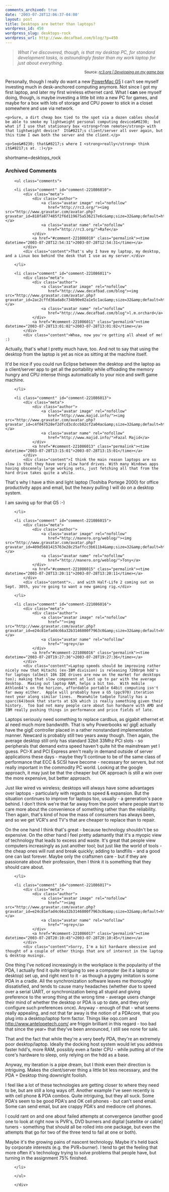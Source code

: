 ```yaml
---
comments_archived: true
date: '2003-07-28T12:06:37-04:00'
layout: post
title: Desktops are better than laptops?
wordpress_id: 450
wordpress_slug: desktops-rock
wordpress_url: http://www.decafbad.com/blog/?p=450
---
```

<blockquote cite="http://rc3.org/cgi-bin/less.pl?arg=5446"><i>What I've discovered, though, is that my desktop PC, for standard development tasks, is astoundingly faster than my work laptop for just about everything.</i></blockquote><div class="credit" align="right"><small>Source: <cite><a href="http://rc3.org/cgi-bin/less.pl?arg=5446">rc3.org | Developing on my game box</a></cite></small></div>	<p>Personally, though I really do want a new <a href="http://www.apple.com/powermac/">PowerMac G5</a> I can&#8217;t see myself investing much in desk-anchored computing anymore.  Not since I got my first laptop, and later my first wireless ethernet card.  What I <strong>can</strong> see myself doing, though, is maybe investing a little bit into a new PC for games, and maybe for a box with lots of storage and <span class="caps">CPU</span> power to stick in a closet somewhere and use via network.</p>

	<p>Sure, a dirt cheap box tied to the spot via a dozen cables should be able to smoke my lightweight personal computing device&#8230;  but what if I use that stationary box <strong>from remote</strong> with that lightweight device?  It&#8217;s client/server all over again, but this time I own both the server and the client.</p>

	<p>See&#8230; that&#8217;s where I <strong>really</strong> think it&#8217;s at. :)</p>
<!--more-->
shortname=desktops_rock

<div id="comments" class="comments archived-comments">
            <h3>Archived Comments</h3>
            
        <ul class="comments">
            
        <li class="comment" id="comment-221086010">
            <div class="meta">
                <div class="author">
                    <a class="avatar image" rel="nofollow" 
                       href="http://rc3.org/"><img src="http://www.gravatar.com/avatar.php?gravatar_id=818fa877485f2f6d119675a536217e6c&amp;size=32&amp;default=http://mediacdn.disqus.com/1320279820/images/noavatar32.png"/></a>
                    <a class="avatar name" rel="nofollow" 
                       href="http://rc3.org/">Rafe</a>
                </div>
                <a href="#comment-221086010" class="permalink"><time datetime="2003-07-28T12:54:31">2003-07-28T12:54:31</time></a>
            </div>
            <div class="content">That's why I have my laptop, my desktop, and a Linux box behind the desk that I use as my server.</div>
            
        </li>
    
        <li class="comment" id="comment-221086011">
            <div class="meta">
                <div class="author">
                    <a class="avatar image" rel="nofollow" 
                       href="http://www.decafbad.com/blog"><img src="http://www.gravatar.com/avatar.php?gravatar_id=2ac2cffd36ada8c734b90e02a1e5c1ac&amp;size=32&amp;default=http://mediacdn.disqus.com/1320279820/images/noavatar32.png"/></a>
                    <a class="avatar name" rel="nofollow" 
                       href="http://www.decafbad.com/blog">l.m.orchard</a>
                </div>
                <a href="#comment-221086011" class="permalink"><time datetime="2003-07-28T13:01:02">2003-07-28T13:01:02</time></a>
            </div>
            <div class="content">Whoa, now you're getting all ahead of me!  :)

Actually, that's what I pretty much have, too.  And not to say that using the desktop from the laptop is yet as nice as sitting at the machine itself.

It'd be nice if you could run Eclipse between the desktop and the laptop as a client/server app to get all the portability while offloading the memory hungry and CPU intense things automatically to your nice and swift game machine.</div>
            
        </li>
    
        <li class="comment" id="comment-221086013">
            <div class="meta">
                <div class="author">
                    <a class="avatar image" rel="nofollow" 
                       href="http://www.majid.info/"><img src="http://www.gravatar.com/avatar.php?gravatar_id=c4f047528ef2dfcd3cdccb82cf2a04ac&amp;size=32&amp;default=http://mediacdn.disqus.com/1320279820/images/noavatar32.png"/></a>
                    <a class="avatar name" rel="nofollow" 
                       href="http://www.majid.info/">Fazal Majid</a>
                </div>
                <a href="#comment-221086013" class="permalink"><time datetime="2003-07-28T13:15:01">2003-07-28T13:15:01</time></a>
            </div>
            <div class="content">I think the main reason laptops are so slow is that they have very slow hard drives. With many Windows apps having obscenely large working sets, just fetching all that from the hard drive takes quite a while.

That's why I have a thin and light laptop (Toshiba Portege 2000) for office productivity apps and email, but the heavy pulling I will do on a desktop system.

I am saving up for that G5 :-)</div>
            
        </li>
    
        <li class="comment" id="comment-221086015">
            <div class="meta">
                <div class="author">
                    <a class="avatar image" rel="nofollow" 
                       href="http://manero.org/weblog/"><img src="http://www.gravatar.com/avatar.php?gravatar_id=409d5681415763e28c25affcc3b611b4&amp;size=32&amp;default=http://mediacdn.disqus.com/1320279820/images/noavatar32.png"/></a>
                    <a class="avatar name" rel="nofollow" 
                       href="http://manero.org/weblog/">Tony</a>
                </div>
                <a href="#comment-221086015" class="permalink"><time datetime="2003-07-28T13:20:11">2003-07-28T13:20:11</time></a>
            </div>
            <div class="content">.. and with Half-Life 2 coming out on Sept. 30th, you're going to want a new gaming rig.</div>
            
        </li>
    
        <li class="comment" id="comment-221086016">
            <div class="meta">
                <div class="author">
                    <a class="avatar image" rel="nofollow" 
                       href=""><img src="http://www.gravatar.com/avatar.php?gravatar_id=e24c81efad4c66a32b3146800f7963c0&amp;size=32&amp;default=http://mediacdn.disqus.com/1320279820/images/noavatar32.png"/></a>
                    <a class="avatar name" rel="nofollow" 
                       href="">grey</a>
                </div>
                <a href="#comment-221086016" class="permalink"><time datetime="2003-07-28T19:27:36">2003-07-28T19:27:36</time></a>
            </div>
            <div class="content">Laptop speeds should be improving rather nicely now that Hitachi (ex-IBM division) is releasing 7200rpm hdd's for laptops (albeit 10k IDE drives are now on the market for desktops too); making that slow component at last up to par with the average desktop.  Maxing out laptop RAM, helps a bit too.  With mobile Athlon64's on the horizon, affordable portable 64bit computing isn't far away either.  Apple will probably have a G5 (ppc970) iteration next year along similar lines.  Meanwhile tadpole finally has a sparc(64)book that starts at $3k which is really something given their history.  Too bad not many people care about Sun hardware with AMD and IBM really pushing things in performance and price fields of late.

Laptops seriously need something to replace cardbus, as gigabit ethernet et al need much more bandwidth.  That is why Powerbooks w/ gigE actually have the gigE controller placed in a rather nonstandard implementation manner.  Newcard is probably still two years away though.  Then again, the average desktop still only has standard 32bit 33Mhz PCI slots - so peripherals that demand extra speed haven't quite hit the mainstream yet I guess.  PCI-X and PCI Express aren't really in demand outside of server applications these days - maybe they'll continue to be of the same class of performance that ECC & SCSI have become - necessary for servers, but not really important in the commodity PC world.  Looking at the google approach, it may just be that the cheaper but OK approach is still a win over the more expensive, but better approach.

Just like wired vs wireless; desktops will always have some advantages over laptops - particularly with regards to speed & expansion.  But the situation continues to improve for laptops too, usually - a generation's pace behind.  I don't think we're that far away from the point where people start to care more about the convenience of something rather than the reliability.  Then again, that's kind of how the mass of consumers has always been, and so we get VCR's and TV's that are cheaper to replace than to repair.

On the one hand I think that's great - because technology shouldn't be so expensive.  On the other hand I feel pretty adamantly that it's a myopic view of technology that leads to excess and waste.  It's great that people view computers increasingly as just another tool; but just like the world of tools - the cheap ones will rust and break quickly; adding to landfills - and a good one can last forever.  Maybe only the craftsmen care - but if they are passionate about their profession, then I think it is something that they should care about.</div>
            
        </li>
    
        <li class="comment" id="comment-221086017">
            <div class="meta">
                <div class="author">
                    <a class="avatar image" rel="nofollow" 
                       href=""><img src="http://www.gravatar.com/avatar.php?gravatar_id=e24c81efad4c66a32b3146800f7963c0&amp;size=32&amp;default=http://mediacdn.disqus.com/1320279820/images/noavatar32.png"/></a>
                    <a class="avatar name" rel="nofollow" 
                       href="">grey</a>
                </div>
                <a href="#comment-221086017" class="permalink"><time datetime="2003-07-28T20:10:45">2003-07-28T20:10:45</time></a>
            </div>
            <div class="content">Sorry, I'm a bit hardware obessive and thought of a couple of other things that are of interest in the laptop & desktop musings.

One thing I've noticed increasingly in the workplace is the popularity of the PDA, I actually find it quite intriguing to see a computer (be it a laptop or desktop) set up, and right next to it - as though a pygmy imitation is some PDA in a cradle.  All the synchronization software leaves me thoroughly dissatisfied, and tends to cause many headaches (whether due to speed over a serial UART, or synchronization being all stupid and giving preference to the wrong thing at the wrong time - average users change their mind of whether the desktop or PDA is up to date, and they only configure such preferences once).  Anyway - enough of that - what seems really appealing, and not that far away is the notion of a PDAcore, that you plug into a desktop/laptop form factor.  Things like oqo.com and http://www.antelopetech.com/ are friggin brilliant in this regard - too bad that since the year+ that they've been announced, I still see none for sale.

That and the fact that while they're a very beefy PDA, they're an extremely poor desktop/laptop.  Ideally the docking host system would let you address faster hdd's, more RAM, possibly even a faster CPU - while putting all of the core's hardware to sleep, only relying on the hdd as a base.

Anyway, my iteration is a pipe dream, but I think even their direction is intriguing.  Makes the client/server thing a little bit less necessary, and the PDA + Desktop thing downright foolish.

I feel like a lot of these technologies are getting closer to where they need to be, but are still a long ways off.  Another example I've seen recently is with cell phone & PDA combos.  Quite intriguing, but they all suck.  Some PDA's seem to be good PDA's and OK cell phones - but can't send email.  Some can send email, but are crappy PDA's and mediocre cell phones.

I could rant on and one about failed attempts at convergence (another good one to look at right now is PVR's, DVD burners and digital [satellite or cable] tuners - something that should all be rolled into one package, but even the attempts that go for two of the three tend to fail at one or both).

Maybe it's the growing pains of nascent technology.  Maybe it's held back by corporate interests (e.g. the PVR+burner).    I tend to get the feeling that more often it's technology trying to solve problems that people have, but turning in the assignment 75% finished.</div>
            
        </li>
    
        </ul>
    
        </div>
    